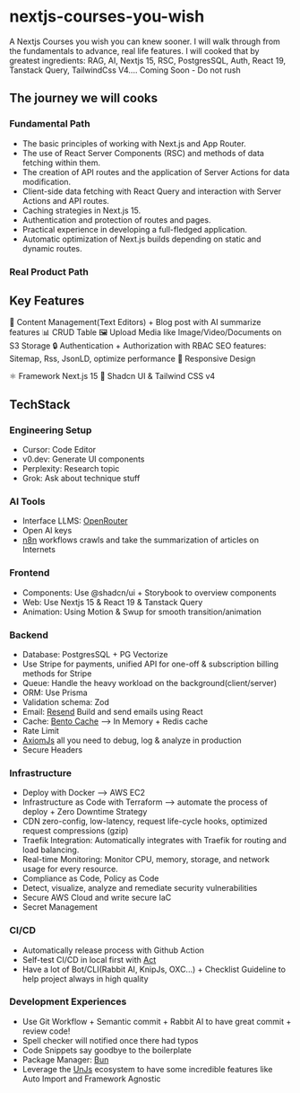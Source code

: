 # nextjs-courses-you-wish

A Nextjs Courses you wish you can knew sooner. I will walk through from the fundamentals to advance, real life features. I will cooked that by greatest ingredients: RAG, AI, Nextjs 15, RSC, PostgresSQL, Auth, React 19, Tanstack Query, TailwindCss V4.... Coming Soon - Do not rush

## The journey we will cooks

### Fundamental Path

- The basic principles of working with Next.js and App Router.
- The use of React Server Components (RSC) and methods of data fetching within them.
- The creation of API routes and the application of Server Actions for data modification.
- Client-side data fetching with React Query and interaction with Server Actions and API routes.
- Caching strategies in Next.js 15.
- Authentication and protection of routes and pages.
- Practical experience in developing a full-fledged application.
- Automatic optimization of Next.js builds depending on static and dynamic routes.

### Real Product Path

## Key Features

📝 Content Management(Text Editors) + Blog post with AI summarize features
📊 CRUD Table
🖼️ Upload Media like Image/Video/Documents on S3 Storage
🔒 Authentication + Authorization with RBAC
SEO features: Sitemap, Rss, JsonLD, optimize performance
📱 Responsive Design

⚛️ Framework Next.js 15
🎨 Shadcn UI & Tailwind CSS v4

## TechStack

### Engineering Setup

- Cursor: Code Editor
- v0.dev: Generate UI components
- Perplexity: Research topic
- Grok: Ask about technique stuff

### AI Tools

- Interface LLMS: [OpenRouter](http://openrouter.ai/)
- Open AI keys
- [n8n](https://n8n.io) workflows crawls and take the summarization of articles on Internets

### Frontend

- Components: Use @shadcn/ui + Storybook to overview components
- Web: Use Nextjs 15 & React 19 & Tanstack Query
- Animation: Using Motion & Swup for smooth transition/animation

### Backend

- Database: PostgresSQL + PG Vectorize
- Use Stripe for payments, unified API for one-off & subscription billing methods for Stripe
- Queue: Handle the heavy workload on the background(client/server)
- ORM: Use Prisma
- Validation schema: Zod
- Email: [Resend](https://react.email) Build and send emails using React
- Cache: [Bento Cache](https://bentocache.dev/docs/introduction) --> In Memory + Redis cache
- Rate Limit
- [AxiomJs](https://axiom.co) all you need to debug, log & analyze in production
- Secure Headers

### Infrastructure

- Deploy with Docker --> AWS EC2
- Infrastructure as Code with Terraform --> automate the process of deploy + Zero Downtime Strategy
- CDN zero-config, low-latency, request life-cycle hooks, optimized request compressions (gzip)
- Traefik Integration: Automatically integrates with Traefik for routing and load balancing.
- Real-time Monitoring: Monitor CPU, memory, storage, and network usage for every resource.
- Compliance as Code, Policy as Code
- Detect, visualize, analyze and remediate security vulnerabilities
- Secure AWS Cloud and write secure IaC
- Secret Management

### CI/CD

- Automatically release process with Github Action
- Self-test CI/CD in local first with [Act](https://github.com/nektos/act)
- Have a lot of Bot/CLI(Rabbit AI, KnipJs, OXC...) + Checklist Guideline to help project always in high quality

### Development Experiences

- Use Git Workflow + Semantic commit + Rabbit AI to have great commit + review code!
- Spell checker will notified once there had typos
- Code Snippets say goodbye to the boilerplate
- Package Manager: [Bun](https://bun.sh)
- Leverage the [UnJs](https://github.com/unjs) ecosystem to have some incredible features like Auto Import and Framework Agnostic